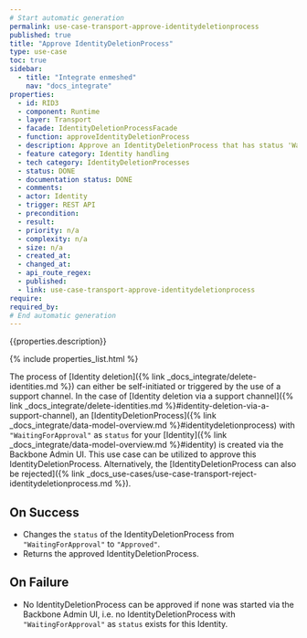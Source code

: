 ```yaml
---
# Start automatic generation
permalink: use-case-transport-approve-identitydeletionprocess
published: true
title: "Approve IdentityDeletionProcess"
type: use-case
toc: true
sidebar:
  - title: "Integrate enmeshed"
    nav: "docs_integrate"
properties:
  - id: RID3
  - component: Runtime
  - layer: Transport
  - facade: IdentityDeletionProcessFacade
  - function: approveIdentityDeletionProcess
  - description: Approve an IdentityDeletionProcess that has status 'WaitingForApproval' that was started by external support channel (from Backbone Admin UI)
  - feature category: Identity handling
  - tech category: IdentityDeletionProcesses
  - status: DONE
  - documentation status: DONE
  - comments:
  - actor: Identity
  - trigger: REST API
  - precondition:
  - result:
  - priority: n/a
  - complexity: n/a
  - size: n/a
  - created_at:
  - changed_at:
  - api_route_regex:
  - published:
  - link: use-case-transport-approve-identitydeletionprocess
require:
required_by:
# End automatic generation
---
```


{{properties.description}}

{% include properties_list.html %}

The process of [Identity deletion]({% link _docs_integrate/delete-identities.md %}) can either be self-initiated or triggered by the use of a support channel.
In the case of [Identity deletion via a support channel]({% link _docs_integrate/delete-identities.md %}#identity-deletion-via-a-support-channel), an [IdentityDeletionProcess]({% link _docs_integrate/data-model-overview.md %}#identitydeletionprocess) with `"WaitingForApproval"` as `status` for your [Identity]({% link _docs_integrate/data-model-overview.md %}#identity) is created via the Backbone Admin UI.
This use case can be utilized to approve this IdentityDeletionProcess.
Alternatively, the [IdentityDeletionProcess can also be rejected]({% link _docs_use-cases/use-case-transport-reject-identitydeletionprocess.md %}).

## On Success

- Changes the `status` of the IdentityDeletionProcess from `"WaitingForApproval"` to `"Approved"`.
- Returns the approved IdentityDeletionProcess.

## On Failure

- No IdentityDeletionProcess can be approved if none was started via the Backbone Admin UI, i.e. no IdentityDeletionProcess with `"WaitingForApproval"` as `status` exists for this Identity.
